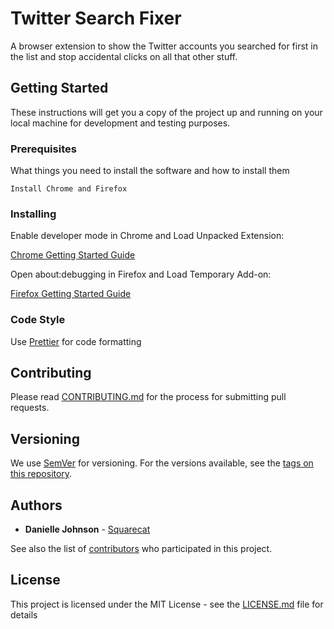 # Twitter Search Fixer

A browser extension to show the Twitter accounts you searched for first in the list and stop accidental clicks on all that other stuff.

## Getting Started

These instructions will get you a copy of the project up and running on your local machine for development and testing purposes.

### Prerequisites

What things you need to install the software and how to install them

```
Install Chrome and Firefox
```

### Installing

Enable developer mode in Chrome and Load Unpacked Extension:

[Chrome Getting Started Guide](https://developer.chrome.com/extensions/getstarted)

Open about:debugging in Firefox and Load Temporary Add-on:

[Firefox Getting Started Guide](https://developer.mozilla.org/en-US/docs/Mozilla/Add-ons/WebExtensions/Your_first_WebExtension#Installing)

### Code Style

Use [Prettier](https://prettier.io) for code formatting

## Contributing

Please read [CONTRIBUTING.md](CONTRIBUTING.md) for the process for submitting pull requests.

## Versioning

We use [SemVer](http://semver.org/) for versioning. For the versions available, see the [tags on this repository](https://github.com/squarecat/twitter-search-fixer/tags).

## Authors

- **Danielle Johnson** - [Squarecat](https://github.com/Squarecat)

See also the list of [contributors](https://github.com/squarecat/twitter-search-fixer/contributors) who participated in this project.

## License

This project is licensed under the MIT License - see the [LICENSE.md](LICENSE.md) file for details
